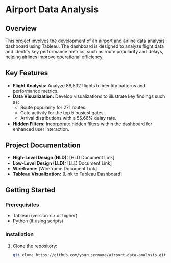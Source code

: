 # Airport Data Analysis 

## Overview

This project involves the development of an airport and airline data analysis dashboard using Tableau. The dashboard is designed to analyze flight data and identify key performance metrics, such as route popularity and delays, helping airlines improve operational efficiency.

## Key Features

- **Flight Analysis:** Analyze 88,532 flights to identify patterns and performance metrics.
- **Data Visualization:** Develop visualizations to illustrate key findings such as:
  - Route popularity for 271 routes.
  - Gate activity for the top 5 busiest gates.
  - Arrival distributions with a 55.66% delay rate.
- **Hidden Filters:** Incorporate hidden filters within the dashboard for enhanced user interaction.

## Project Documentation

- **High-Level Design (HLD):** [HLD Document Link]
- **Low-Level Design (LLD):** [LLD Document Link]
- **Wireframe:** [Wireframe Document Link]
- **Tableau Visualization:** [Link to Tableau Dashboard]

## Getting Started

### Prerequisites

- Tableau (version x.x or higher)
- Python (if using scripts)

### Installation

1. Clone the repository:
   ```bash
   git clone https://github.com/yourusername/airport-data-analysis.git
